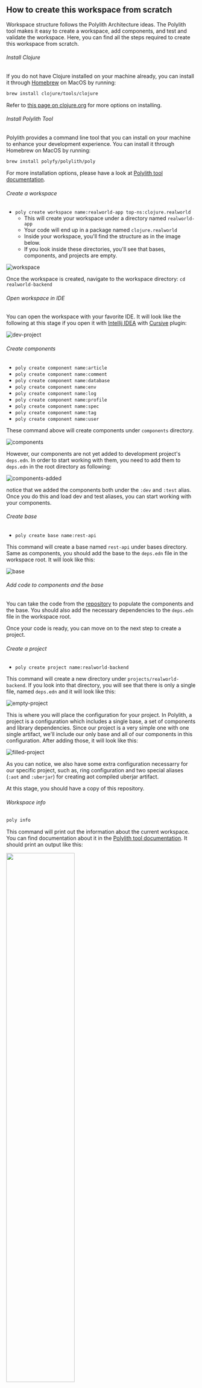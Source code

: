 ## How to create this workspace from scratch

Workspace structure follows the Polylith Architecture ideas. The Polylith tool makes it easy to create a workspace, add
components, and test and validate the workspace. Here, you can find all the steps required to create this workspace from
scratch.

###### Install Clojure

If you do not have Clojure installed on your machine already, you can install it through [Homebrew](https://brew.sh/) on
MacOS by running:

```sh
brew install clojure/tools/clojure
```

Refer to [this page on clojure.org](https://clojure.org/guides/getting_started) for more options on installing.

###### Install Polylith Tool

Polylith provides a command line tool that you can install on your machine to enhance your development experience. You
can install it through Homebrew on MacOS by running:

```sh
brew install polyfy/polylith/poly
```

For more installation options, please have a look
at [Polylith tool documentation](https://polylith.gitbook.io/poly/install/install).

###### Create a workspace

- `` poly create workspace name:realworld-app top-ns:clojure.realworld ``
    - This will create your workspace under a directory named `` realworld-app ``
    - Your code will end up in a package named `` clojure.realworld ``
    - Inside your workspace, you'll find the structure as in the image below.
    - If you look inside these directories, you'll see that bases, components, and projects are empty.

![workspace](.media/how-to/01_workspace.png)

Once the workspace is created, navigate to the workspace directory: `` cd realworld-backend ``

###### Open workspace in IDE

You can open the workspace with your favorite IDE. It will look like the following at this stage if you open it
with [Intellij IDEA](https://www.jetbrains.com/idea/) with [Cursive](https://cursive-ide.com) plugin:

![dev-project](.media/how-to/02_dev_project.png)

###### Create components

- `` poly create component name:article ``
- `` poly create component name:comment ``
- `` poly create component name:database ``
- `` poly create component name:env ``
- `` poly create component name:log ``
- `` poly create component name:profile ``
- `` poly create component name:spec ``
- `` poly create component name:tag ``
- `` poly create component name:user ``

These command above will create components under `` components `` directory.

![components](.media/how-to/03_components.png)

However, our components are not yet added to development project's `` deps.edn ``. In order to start working with them,
you need to add them to `` deps.edn `` in the root directory as following:

![components-added](.media/how-to/04_components_added_to_development_project.png)

notice that we added the components both under the `:dev` and `:test` alias. Once you do this and load dev and test
aliases, you can start working with your components.

###### Create base

- `` poly create base name:rest-api ``

This command will create a base named `` rest-api `` under bases directory.
Same as components, you should add the base to the `deps.edn` file in the workspace root. It will look like this:

![base](.media/how-to/05_base.png)

###### Add code to components and the base

You can take the code from the [repository](https://github.com/furkan3ayraktar/clojure-polylith-realworld-example-app)
to populate the components and the base.
You should also add the necessary dependencies to the `` deps.edn `` file in the workspace root.

Once your code is ready, you can move on to the next step to create a project.

###### Create a project

- `` poly create project name:realworld-backend ``

This command will create a new directory under `` projects/realworld-backend ``. If you look into that directory, you
will see that there is only a single file, named `` deps.edn `` and it will look like this:

![empty-project](.media/how-to/06_empty_project.png)

This is where you will place the configuration for your project. In Polylith, a project is a configuration which
includes a single base, a set of components and library dependencies. Since our project is a very simple one with one
single artifact, we'll include our only base and all of our components in this configuration. After adding those, it
will look like this:

![filled-project](.media/how-to/07_filled_project.png)

As you can notice, we also have some extra configuration necessarry for our specific project, such as, ring
configuration and two special aliases (`` :aot `` and `` :uberjar ``) for creating aot compiled uberjar artifact.

At this stage, you should have a copy of this repository.

###### Workspace info

```sh
poly info
```

This command will print out the information about the current workspace. You can find documentation about it in
the [Polylith tool documentation](https://polylith.gitbook.io/poly/). It should print an output like this:

<img src=".media/how-to/08_workspace_info.png" width="60%">

Here the asterisk symbol points the changed components and bases since the last stable point.

###### Validating intergrity

In order to validate the integratiy of the Polylith workspace, run the following command:

```sh
poly check
```

This command should output `` OK `` as message if everything is okay. Otherwise, it will print out errors and warnings
found in the workspace.

###### Running tests

```sh
poly test
```

This command will run all the tests since the last stable point. Since this is a newly created workspace, last stable
point will be since the beginning.

###### Adding a stable point

Once you are ready with your changes and the check and test commands run without any issues, you can commit your changes
to your git repository. After commiting, you can add a git tag with `` stable- `` prefix. This will tell Polylith to
take that commit as the last stable point next time you run any Polylith commands.

```sh
git tag -f -a "stable-master" -m "Stable point"
```

After adding tag, you can run info command again and get an output similar to this:

![workspace-info-after-commit](.media/how-to/09_workspace_info_after_commit.png)

#### Sample REPL run configuration for Intellij IDEA with Cursive

Polylith works out-of-the-box with Intellij IDEA + Cursive setup. Here is how my REPL run configuration looks like:

![repl-config](.media/how-to/10_repl_config.png)

The only thing that is different from default Cursive REPL configuration is, I selected Run with Deps option and added
two aliases (``dev,test``) that comes from the Polylith workspace `` deps.edn ``.
